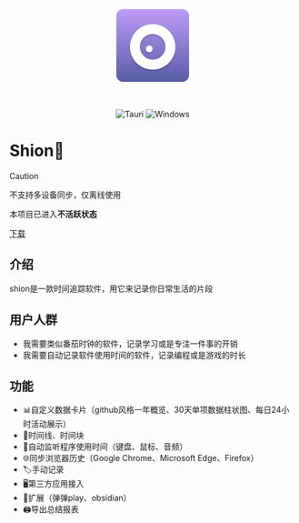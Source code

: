 <p align="center">
  <a href="https://shion.app/zh" target="_blank">
    <img src="./docs/logo.svg" width="128" height="128" alt="logo">
  </a>
</p>
<br/>

<p align="center">
  <img src="https://img.shields.io/badge/tauri-%2324C8DB.svg?style=for-the-badge&logo=tauri&logoColor=%23FFFFFF" alt="Tauri">
  <img src="https://img.shields.io/badge/Windows-0078D6?style=for-the-badge&logo=windows&logoColor=white" alt="Windows">
</p>


  # Shion🍂

  > [!CAUTION]
  > 不支持多设备同步，仅离线使用
  >
  > 本项目已进入**不活跃状态**

  <a href="https://shion.app/zh/download" target="_blank">下载</a>

  ## 介绍

  shion是一款时间追踪软件，用它来记录你日常生活的片段

  ## 用户人群
  + 我需要类似番茄时钟的软件，记录学习或是专注一件事的开销
  + 我需要自动记录软件使用时间的软件，记录编程或是游戏的时长

  ## 功能

  + 📊自定义数据卡片（github风格一年概览、30天单项数据柱状图、每日24小时活动展示）
  + 📅时间线、时间块
  + 👀自动监听程序使用时间（键盘、鼠标、音频）
  + 🌐同步浏览器历史（Google Chrome、Microsoft Edge、Firefox）
  + 🏷️手动记录
  + 🖥️第三方应用接入
  + 🧰扩展（弹弹play、obsidian）
  + 🖨️导出总结报表
